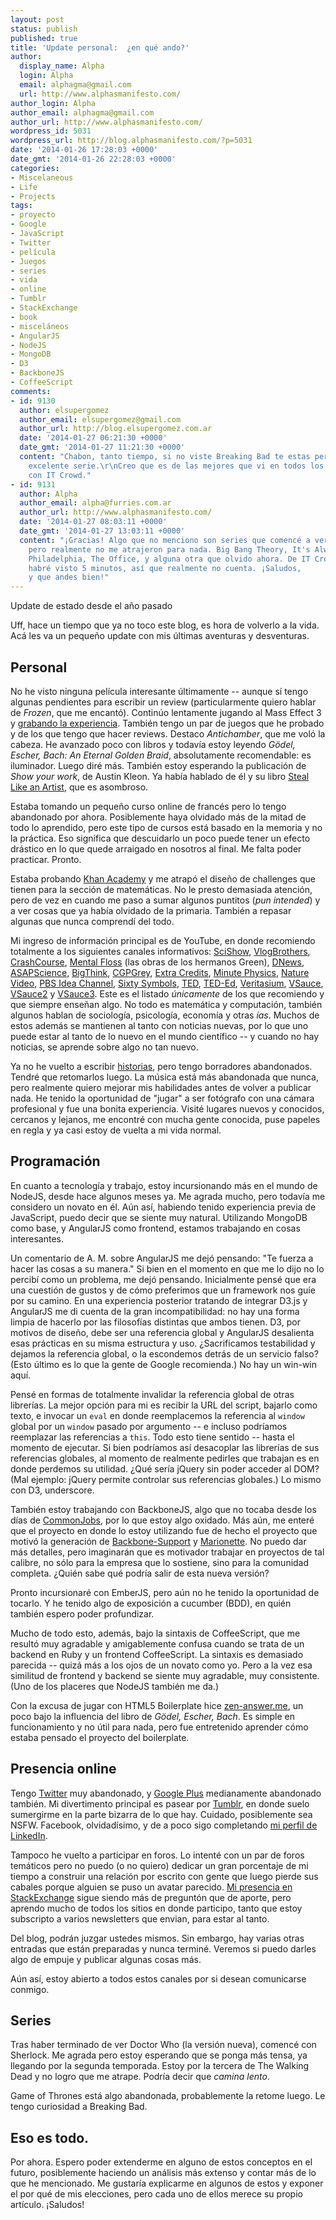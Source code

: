```yaml
---
layout: post
status: publish
published: true
title: 'Update personal:  ¿en qué ando?'
author:
  display_name: Alpha
  login: Alpha
  email: alphagma@gmail.com
  url: http://www.alphasmanifesto.com/
author_login: Alpha
author_email: alphagma@gmail.com
author_url: http://www.alphasmanifesto.com/
wordpress_id: 5031
wordpress_url: http://blog.alphasmanifesto.com/?p=5031
date: '2014-01-26 17:28:03 +0000'
date_gmt: '2014-01-26 22:28:03 +0000'
categories:
- Miscelaneous
- Life
- Projects
tags:
- proyecto
- Google
- JavaScript
- Twitter
- película
- Juegos
- series
- vida
- online
- Tumblr
- StackExchange
- book
- misceláneos
- AngularJS
- NodeJS
- MongoDB
- D3
- BackboneJS
- CoffeeScript
comments:
- id: 9130
  author: elsupergomez
  author_email: elsupergomez@gmail.com
  author_url: http://blog.elsupergomez.com.ar
  date: '2014-01-27 06:21:30 +0000'
  date_gmt: '2014-01-27 11:21:30 +0000'
  content: "Chabon, tanto tiempo, si no viste Breaking Bad te estas perdiendo una
    excelente serie.\r\nCreo que es de las mejores que vi en todos los tiempos junto
    con IT Crowd."
- id: 9131
  author: Alpha
  author_email: alpha@furries.com.ar
  author_url: http://www.alphasmanifesto.com/
  date: '2014-01-27 08:03:11 +0000'
  date_gmt: '2014-01-27 13:03:11 +0000'
  content: "¡Gracias! Algo que no menciono son series que comencé a ver
    pero realmente no me atrajeron para nada. Big Bang Theory, It's Always Sunny in
    Philadelphia, The Office, y alguna otra que olvido ahora. De IT Crowd sólo
    habré visto 5 minutos, así que realmente no cuenta. ¡Saludos,
    y que andes bien!"
---
```


Update de estado desde el año pasado


Uff, hace un tiempo que ya no toco este blog, es hora de volverlo a la vida. Acá les va un pequeño update con mis últimas aventuras y desventuras.

<!--more-->

## Personal

No he visto ninguna película interesante últimamente -- aunque sí tengo algunas pendientes para escribir un review (particularmente quiero hablar de _Frozen_, que me encantó). Continúo lentamente jugando al Mass Effect 3 y <a href="http://www.youtube.com/playlist?list=PLpUgYwld3sQGUilYiZZys3eHbbqT_mgLE">grabando la experiencia</a>. También tengo un par de juegos que he probado y de los que tengo que hacer reviews. Destaco _Antichamber_, que me voló la cabeza. He avanzado poco con libros y todavía estoy leyendo _G&ouml;del, Escher, Bach: An Eternal Golden Braid_, absolutamente recomendable: es iluminador. Luego diré más. También estoy esperando la publicación de _Show your work_, de Austin Kleon. Ya había hablado de él y su libro <a href="https://blog.alphasmanifesto.com/2013/07/14/steal-like-an-artist/">Steal Like an Artist</a>, que es asombroso.

Estaba tomando un pequeño curso online de francés pero lo tengo abandonado por ahora. Posiblemente haya olvidado más de la mitad de todo lo aprendido, pero este tipo de cursos está basado en la memoria y no la práctica. Eso significa que descuidarlo un poco puede tener un efecto drástico en lo que quede arraigado en nosotros al final. Me falta poder practicar. Pronto.

Estaba probando <a href="https://www.khanacademy.org/">Khan Academy</a> y me atrapó el diseño de challenges que tienen para la sección de matemáticas. No le presto demasiada atención, pero de vez en cuando me paso a sumar algunos puntitos (_pun intended_) y a ver cosas que ya había olvidado de la primaria. También a repasar algunas que nunca comprendí del todo.

Mi ingreso de información principal es de YouTube, en donde recomiendo totalmente a los siguientes canales informativos: <a href="http://www.youtube.com/channel/UCZYTClx2T1of7BRZ86-8fow">SciShow</a>, <a href="http://www.youtube.com/channel/UCGaVdbSav8xWuFWTadK6loA">VlogBrothers</a>, <a href="http://www.youtube.com/channel/UCX6b17PVsYBQ0ip5gyeme-Q">CrashCourse</a>, <a href="http://www.youtube.com/channel/UCpZ5qUqpW4hW4zdfuBxMSJA">Mental Floss</a> (las obras de los hermanos Green), <a href="http://www.youtube.com/user/DNewsChannel">DNews</a>, <a href="http://www.youtube.com/channel/UCC552Sd-3nyi_tk2BudLUzA">ASAPScience</a>, <a href="http://www.youtube.com/channel/UCvQECJukTDE2i6aCoMnS-Vg">BigThink</a>, <a href="http://www.youtube.com/channel/UC2C_jShtL725hvbm1arSV9w">CGPGrey</a>, <a href="http://www.youtube.com/channel/UCCODtTcd5M1JavPCOr_Uydg">Extra Credits</a>, <a href="http://www.youtube.com/channel/UCUHW94eEFW7hkUMVaZz4eDg">Minute Physics</a>, <a href="http://www.youtube.com/channel/UC7c8mE90qCtu11z47U0KErg">Nature Video</a>, <a href="http://www.youtube.com/channel/UC3LqW4ijMoENQ2Wv17ZrFJA">PBS Idea Channel</a>, <a href="http://www.youtube.com/channel/UCvBqzzvUBLCs8Y7Axb-jZew">Sixty Symbols</a>, <a href="http://www.youtube.com/channel/UCAuUUnT6oDeKwE6v1NGQxug">TED</a>, <a href="http://www.youtube.com/channel/UCsooa4yRKGN_zEE8iknghZA">TED-Ed</a>, <a href="http://www.youtube.com/channel/UCHnyfMqiRRG1u-2MsSQLbXA">Veritasium</a>, <a href="http://www.youtube.com/channel/UC6nSFpj9HTCZ5t-N3Rm3-HA">VSauce</a>, <a href="http://www.youtube.com/channel/UCqmugCqELzhIMNYnsjScXXw">VSauce2</a> y <a href="http://www.youtube.com/channel/UCwmFOfFuvRPI112vR5DNnrA">VSauce3</a>. Este es el listado _únicamente_ de los que recomiendo y que siempre enseñan algo. No todo es matemática y computación, también algunos hablan de sociología, psicología, economía y otras _ías_. Muchos de estos además se mantienen al tanto con noticias nuevas, por lo que uno puede estar al tanto de lo nuevo en el mundo científico -- y cuando no hay noticias, se aprende sobre algo no tan nuevo.

Ya no he vuelto a escribir <a href="https://blog.alphasmanifesto.com/category/escritos/">historias</a>, pero tengo borradores abandonados. Tendré que retomarlos luego. La música está más abandonada que nunca, pero realmente quiero mejorar mis habilidades antes de volver a publicar nada. He tenido la oportunidad de "jugar" a ser fotógrafo con una cámara profesional y fue una bonita experiencia. Visité lugares nuevos y conocidos, cercanos y lejanos, me encontré con mucha gente conocida, puse papeles en regla y ya casi estoy de vuelta a mi vida normal.

## Programación

En cuanto a tecnología y trabajo, estoy incursionando más en el mundo de NodeJS, desde hace algunos meses ya. Me agrada mucho, pero todavía me considero un novato en él. Aún así, habiendo tenido experiencia previa de JavaScript, puedo decir que se siente muy natural. Utilizando MongoDB como base, y AngularJS como frontend, estamos trabajando en cosas interesantes.

Un comentario de A. M. sobre AngularJS me dejó pensando: "Te fuerza a hacer las cosas a su manera." Si bien en el momento en que me lo dijo no lo percibí como un problema, me dejó pensando. Inicialmente pensé que era una cuestión de gustos y de cómo preferimos que un framework nos guíe por su camino. En una experiencia posterior tratando de integrar D3.js y AngularJS me di cuenta de la gran incompatibilidad: no hay una forma limpia de hacerlo por las filosofías distintas que ambos tienen. D3, por motivos de diseño, debe ser una referencia global y AngularJS desalienta esas prácticas en su misma estructura y uso.  ¿Sacrificamos testabilidad y dejamos la referencia global, o la escondemos detrás de un servicio falso? (Esto último es lo que la gente de Google recomienda.) No hay un win-win aquí.

Pensé en formas de totalmente invalidar la referencia global de otras librerías. La mejor opción para mi es recibir la URL del script, bajarlo como texto, e invocar un `eval` en donde reemplacemos la referencia al `window` global por un `window` pasado por argumento -- e incluso podríamos reemplazar las referencias a `this`. Todo esto tiene sentido -- hasta el momento de ejecutar. Si bien podríamos así desacoplar las librerías de sus referencias globales, al momento de realmente pedirles que trabajan es en donde perdemos su utilidad.  ¿Qué sería jQuery sin poder acceder al DOM? (Mal ejemplo: jQuery permite controlar sus referencias globales.) Lo mismo con D3, underscore.

También estoy trabajando con BackboneJS, algo que no tocaba desde los días de <a href="https://github.com/CommonJobs/CommonJobs">CommonJobs</a>, por lo que estoy algo oxidado. Más aún, me enteré que el proyecto en donde lo estoy utilizando fue de hecho el proyecto que motivó la generación de <a href="https://github.com/thoughtbot/backbone-support">Backbone-Support</a> y <a href="http://marionettejs.com/">Marionette</a>. No puedo dar más detalles, pero imaginarán que es motivador trabajar en proyectos de tal calibre, no sólo para la empresa que lo sostiene, sino para la comunidad completa.  ¿Quién sabe qué podría salir de esta nueva versión?

Pronto incursionaré con EmberJS, pero aún no he tenido la oportunidad de tocarlo. Y he tenido algo de exposición a cucumber (BDD), en quién también espero poder profundizar.

Mucho de todo esto, además, bajo la sintaxis de CoffeeScript, que me resultó muy agradable y amigablemente confusa cuando se trata de un backend en Ruby y un frontend CoffeeScript. La sintaxis es demasiado parecida -- quizá más a los ojos de un novato como yo. Pero a la vez esa similitud de frontend y backend se siente muy agradable, muy consistente. (Uno de los placeres que NodeJS también me da.)

Con la excusa de jugar con HTML5 Boilerplate hice <a href="http://zen-answer.me/">zen-answer.me</a>, un poco bajo la influencia del libro de _G&ouml;del, Escher, Bach_. Es simple en funcionamiento y no útil para nada, pero fue entretenido aprender cómo estaba pensado el proyecto del boilerplate.

## Presencia online

Tengo <a href="https://twitter.com/alphatwi">Twitter</a> muy abandonado, y <a href="https://plus.google.com/100001056687081132697/posts">Google Plus</a> medianamente abandonado también. Mi divertimento principal es pasear por <a href="http://zorri.tumblr.com/">Tumblr</a>, en donde suelo sumergirme en la parte bizarra de lo que hay. Cuidado, posiblemente sea NSFW. Facebook, olvidadísimo, y de a poco sigo completando <a href="http://www.linkedin.com/in/raimondijuan">mi perfil de LinkedIn</a>.

Tampoco he vuelto a participar en foros. Lo intenté con un par de foros temáticos pero no puedo (o no quiero) dedicar un gran porcentaje de mi tiempo a construir una relación por escrito con gente que luego pierde sus cabales porque alguien se puso un avatar parecido. <a href="http://stackexchange.com/users/49538/alpha?tab=accounts">Mi presencia en StackExchange</a> sigue siendo más de preguntón que de aporte, pero aprendo mucho de todos los sitios en donde participo, tanto que estoy subscripto a varios newsletters que envian, para estar al tanto.

Del blog, podrán juzgar ustedes mismos. Sin embargo, hay varias otras entradas que están preparadas y nunca terminé. Veremos si puedo darles algo de empuje y publicar algunas cosas más.

Aún así, estoy abierto a todos estos canales por si desean comunicarse conmigo.

## Series

Tras haber terminado de ver Doctor Who (la versión nueva), comencé con Sherlock. Me agrada pero estoy esperando que se ponga más tensa, ya llegando por la segunda temporada. Estoy por la tercera de The Walking Dead y no logro que me atrape. Podría decir que _camina lento_.

Game of Thrones está algo abandonada, probablemente la retome luego. Le tengo curiosidad a Breaking Bad.

## Eso es todo.

Por ahora. Espero poder extenderme en alguno de estos conceptos en el futuro, posiblemente haciendo un análisis más extenso y contar más de lo que he mencionado. Me gustaría explicarme en algunos de estos y exponer el por qué de mis elecciones, pero cada uno de ellos merece su propio artículo. ¡Saludos!
